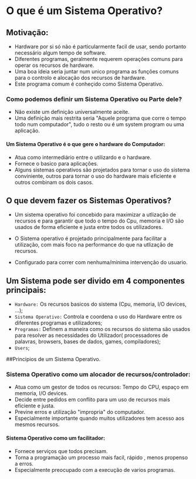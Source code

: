# O que é um Sistema Operativo?

## Motivação:

- Hardware por si só não é particularmente facil de usar, sendo portanto necessário algum tempo de software.
- Diferentes programas, geralmente requerem operações comuns para operar os recursos de hardware.
- Uma boa ideia seria juntar num unico programa as funções comuns para o controlo e alocação dos recursos de hardware.
- Este programa comum é conheçido como Sistema Operativo.

### Como podemos definir um Sistema Operativo ou Parte dele?

- Não existe um definição universalmente aceite.
- Uma definição mais restrita seria "Aquele programa que corre o tempo todo num computador", tudo o resto ou é um system program ou uma aplicação.

#### Um Sistema Operativo é o que gere o hardware do Computador:

- Atua como intermediário entre o utilizardo e o hardware.
- Fornece o basico para aplicações.
- Alguns sistemas operativos são projetados para tornar o uso do sistema conviniente, outros para tornar o uso do hardware mais eficiente e outros combinam os dois casos.

## O que devem fazer os Sistemas Operativos?
  
  - Um sistema operativo foi concebido para maximizar a utlização de recursos e para garantir que todo o tempo do Cpu, memoria e I/O são usados de forma eficiente e justa entre todos os utilizadores.
  
  - O Sistema operativo é projetado principalmente para facilitar a utilização, com mais foco na performance do que na utlização de recursos.
  - Configurado para correr com nenhuma/minima intervenção do usuario.

## Um Sistema pode ser divido em 4 componentes principais:
  
  - `Hardware:` Os recursos basicos do sistema (Cpu, memoria, I/O devices, ...);
  - `Sistema Operativo:` Controla e coordena o uso do Hardware entre os diferentes programas e utilizadores;
  - `Programas:` Definem a maneira como os recursos do sistema são usados para resolver as necessidades do Utilizador( processadores de palavras, browsers, bases de dados, games, compiladores);
  - `Users`;

##Principios de um Sistema Operativo.

### Sistema Operativo como um alocador de recursos/controlador:

  - Atua como um gestor de todos os recursos: Tempo do CPU, espaço em memoria, I/O devices.
  - Decide entre pedidos em conflito para um uso de recursos mais eficiente e justa.
  - Previne erros e utilização "impropria" do computador.
  - Especialmente importante quando muitos utilizadores tem acesso aos mesmos recursos.
  
#### Sistema Operativo como um facilitador:
  
  - Fornece serviços que todos precisam.
  - Torna a programação um processo mais facil, rápido , menos propenso a erros.
  - Especialmente preocupado com a execução de varios programas.

####
    
    
